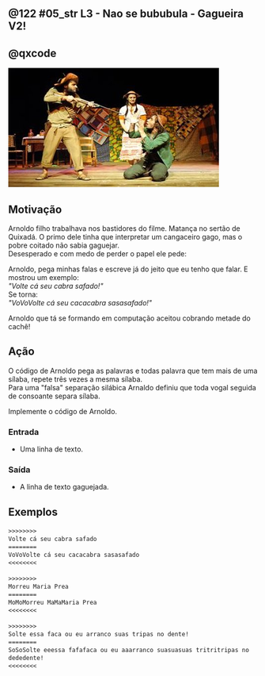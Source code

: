 ## @122 #05_str L3 - Nao se bububula - Gagueira V2!
## @qxcode

![](__capa.jpg)

## Motivação

Arnoldo filho trabalhava nos bastidores do filme. Matança no sertão de Quixadá. O primo dele tinha que interpretar um cangaceiro gago, mas o pobre coitado não sabia gaguejar.  
Desesperado e com medo de perder o papel ele pede:

Arnoldo, pega minhas falas e escreve já do jeito que eu tenho que falar. E mostrou um exemplo:  
_"Volte cá seu cabra safado!"_  
Se torna:  
_"VoVoVolte cá seu cacacabra sasasafado!"_

Arnoldo que tá se formando em computação aceitou cobrando metade do cachê!

## Ação

O código de Arnoldo pega as palavras e todas palavra que tem mais de uma sílaba, repete três vezes a mesma sílaba.  
Para uma "falsa" separação silábica Arnaldo definiu que toda vogal seguida de consoante separa sílaba.

Implemente o código de Arnoldo.

### Entrada

- Uma linha de texto.

### Saída

- A linha de texto gaguejada.

## Exemplos

```
>>>>>>>>
Volte cá seu cabra safado
========
VoVoVolte cá seu cacacabra sasasafado
<<<<<<<<
  
>>>>>>>>
Morreu Maria Prea
========
MoMoMorreu MaMaMaria Prea
<<<<<<<<

>>>>>>>>
Solte essa faca ou eu arranco suas tripas no dente!
========
SoSoSolte eeessa fafafaca ou eu aaarranco suasuasuas tritritripas no dededente!
<<<<<<<<
```

#

